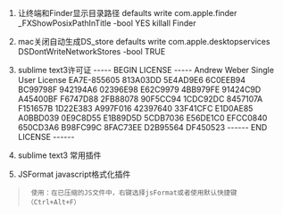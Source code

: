 1. 让终端和Finder显示目录路径
defaults write com.apple.finder _FXShowPosixPathInTitle -bool YES
killall Finder

2. mac关闭自动生成DS_store
defaults write com.apple.desktopservices DSDontWriteNetworkStores -bool TRUE


3. sublime text3许可证
----- BEGIN LICENSE -----
Andrew Weber
Single User License
EA7E-855605
813A03DD 5E4AD9E6 6C0EEB94 BC99798F
942194A6 02396E98 E62C9979 4BB979FE
91424C9D A45400BF F6747D88 2FB88078
90F5CC94 1CDC92DC 8457107A F151657B
1D22E383 A997F016 42397640 33F41CFC
E1D0AE85 A0BBD039 0E9C8D55 E1B89D5D
5CDB7036 E56DE1C0 EFCC0840 650CD3A6
B98FC99C 8FAC73EE D2B95564 DF450523
------ END LICENSE ------

4. sublime text3 常用插件
 1. JSFormat javascript格式化插件 
>` 使用：在已压缩的JS文件中，右键选择jsFormat或者使用默认快捷键（Ctrl+Alt+F）`

